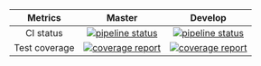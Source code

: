 |    Metrics    |                                                                                     Master                                                                                     |                                                                                  Develop                                                                                 |
|:-------------:|:------------------------------------------------------------------------------------------------------------------------------------------------------------------------------:|:------------------------------------------------------------------------------------------------------------------------------------------------------------------------:|
| CI status     | [![pipeline status](https://gitlab.com/redmic-project/server/library/db/badges/master/pipeline.svg)](https://gitlab.com/redmic-project/server/library/db/commits/master) | [![pipeline status](https://gitlab.com/redmic-project/server/library/db/badges/dev/pipeline.svg)](https://gitlab.com/redmic-project/server/library/db/commits/dev) |
| Test coverage | [![coverage report](https://gitlab.com/redmic-project/server/library/db/badges/master/coverage.svg)](https://gitlab.com/redmic-project/server/library/db/commits/master) | [![coverage report](https://gitlab.com/redmic-project/server/library/db/badges/dev/coverage.svg)](https://gitlab.com/redmic-project/server/library/db/commits/dev) |